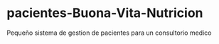 # pacientes-Buona-Vita-Nutricion
Pequeño sistema de gestion de pacientes para un consultorio medico
